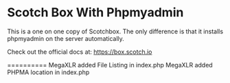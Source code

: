 Scotch Box With Phpmyadmin
==========

This is a  one on one copy of Scotchbox. The only difference is that it installs phpmyadmin on the server automatically.

Check out the official docs at: https://box.scotch.io

==========
MegaXLR added File Listing in index.php
MegaXLR added PHPMA location in index.php
